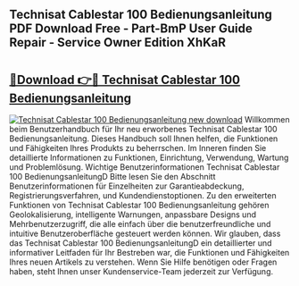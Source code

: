 ## Technisat Cablestar 100 Bedienungsanleitung PDF Download Free - Part-BmP User Guide Repair - Service Owner Edition XhKaR

# <h2><a href="http://df0wvci.blite.top/?on=Technisat+Cablestar+100+Bedienungsanleitung">🔗Download 👉🔴 Technisat Cablestar 100 Bedienungsanleitung</a></h2>

[![Technisat Cablestar 100 Bedienungsanleitung new download](https://i.imgur.com/lujVjoI.png)](http://df0wvci.blite.top/?on=Technisat+Cablestar+100+Bedienungsanleitung)
Willkommen beim Benutzerhandbuch für Ihr neu erworbenes Technisat Cablestar 100 Bedienungsanleitung. Dieses Handbuch soll Ihnen helfen, die Funktionen und Fähigkeiten Ihres Produkts zu beherrschen. Im Inneren finden Sie detaillierte Informationen zu Funktionen, Einrichtung, Verwendung, Wartung und Problemlösung. Wichtige Benutzerinformationen Technisat Cablestar 100 BedienungsanleitungD Bitte lesen Sie den Abschnitt Benutzerinformationen für Einzelheiten zur Garantieabdeckung, Registrierungsverfahren, und Kundendienstoptionen. Zu den erweiterten Funktionen von Technisat Cablestar 100 Bedienungsanleitung gehören Geolokalisierung, intelligente Warnungen, anpassbare Designs und Mehrbenutzerzugriff, die alle einfach über die benutzerfreundliche und intuitive Benutzeroberfläche gesteuert werden können. Wir glauben, dass das Technisat Cablestar 100 BedienungsanleitungD ein detaillierter und informativer Leitfaden für Ihr Bestreben war, die Funktionen und Fähigkeiten Ihres neuen Artikels zu verstehen. Wenn Sie Hilfe benötigen oder Fragen haben, steht Ihnen unser Kundenservice-Team jederzeit zur Verfügung.
